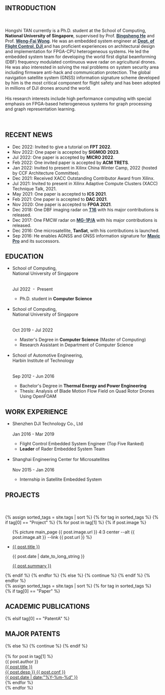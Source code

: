 

<h2 class="tags-item-label">INTRODUCTION</h2>

<br>
<br>
Hongshi TAN currently is a Ph.D. student at the School of Computing, <b>National University of Singapore</b>, supervised by 
Prof. <a href="https://www.comp.nus.edu.sg/~hebs/" style="color:#283747;"><b>Bingsheng He</b></a>
and 
Prof. <a href="https://www.comp.nus.edu.sg/~wongwf/" style="color:#283747;"><b>Weng-Fai Wong</b></a>. 
He was an embedded system engineer at <a href="https://www.dji.com/" style="color:#283747;"> <b>Dept. of Flight Control, DJI</b> </a> and has proficient experiences on architectural design and implementation for FPGA-CPU heterogeneous systems. He led the embedded system team for developing the world first digital beamforming (DBF) frequency modulated continuous wave radar on agricultural drones. He was also interested in solving the real problems on system security area including firmware anti-hack and communication protection. The global navigation satellite system (GNSS) information signature scheme developed by him is the most critical component for flight safety and has been adopted in millions of DJI drones around the world.
<br>
<br>
His research interests include high performance computing with special emphasis on FPGA-based heterogeneous systems for graph processing and graph representation learning.
<br>
<br>

<link rel="stylesheet" href="https://fonts.googleapis.com/css2?family=Material+Icons">
<link rel="stylesheet" href="https://cdnjs.cloudflare.com/ajax/libs/font-awesome/4.7.0/css/font-awesome.min.css">

<div style="display: flex; justify-content: flex-end">
<a href="mailto: hongshi@u.nus.edu"><i class="fa fa-envelope-o" aria-hidden="true" style="font-size:36px"></i></a>
&thinsp; &thinsp; &thinsp;
<a href="tel:+6581195613"><i class="fa fa-mobile" aria-hidden="true" style="font-size:36px"></i></a>
&thinsp; &thinsp; &thinsp;
<a href="https://github.com/HongshiTan"><i class="fa fa-github" aria-hidden="true" style="font-size:36px"></i></a>
&thinsp; &thinsp; &thinsp;
<a href="https://lemuel.blog.csdn.net/"><i class="fa fa-rss" aria-hidden="true" style="font-size:36px"></i></a>
&thinsp; &thinsp; &thinsp;

</div>

<!--https://fontawesome.com/v4.7/icons/ --->
<!--https://fonts.google.com/icons --->

<!--
<div class="row">
  <div class="column" >
    <span class="tags-clouds"><b>&thinsp;<a>Email: &thinsp;</a></b>&nbsp;</span> <a href="mailto: hongshi@u.nus.edu">hongshi(at)u.nus.edu</a> 
  </div>
  <div class="column">
    <span class="tags-clouds"><b>&thinsp;<a>Github:</a></b>&nbsp;</span> <a href="https://github.com/HongshiTan">github.com/hongshitan</a>
  </div>
  <div class="column">
    <span class="tags-clouds"><b>&thinsp;<a>Blog: &thinsp;&thinsp;&thinsp;</a></b> &nbsp;</span> <a href="https://lemuel.blog.csdn.net/">lemuel at csdn</a> 
  </div>
</div>
--->



<h2 class="tags-item-label">RECENT NEWS</h2>

<ul>
  <li>Dec 2022: Invited to give a tutorial on <b>FPT 2022</b>.</li>
  <li>Nov 2022: One paper is accepted by <b>SIGMOD 2023</b>.</li>
  <li>Jul 2022: One paper is accepted by <b>MICRO 2022</b>.</li>
  <li>Feb 2022: One invited paper is accepted by <b>ACM TRETS</b>.</li>
  <li>Jan 2022: Invited to present in Xilinx China Winter Camp, 2022 (hosted by CCF Architecture Committee).</li>
  <li>Dec 2021: Received XACC Outstanding Contributor Award from Xilinx.</li>
  <li>Jul 2021: Invited to present in Xilinx Adaptive Compute Clusters (XACC) Technique Talk, 2021.</li>
  <li>May 2021: One paper is accepted to <b>ICS 2021</b>.</li>
  <li>Feb 2021: One paper is accepted to <b>DAC 2021</b>.</li>
  <li>Nov 2020: One paper is accepted to <b>FPGA 2021</b>.</li>
  <li>Dec 2018: One DBF imaging radar on <a href="https://www.dji.com/en/t16" style="color:#283747;"><b>T16</b></a> with his major contributions is released. </li>
  <li>Dec 2017: One FMCW radar on <a href="https://www.dji.com/en/mg-1p" style="color:#283747;"><b>MG-1P/A</b></a> with his major contributions is released. </li>
  <li>Dec 2016: One microsatellite, <b>TanSat</b>, with his contributions is launched.</li>
  <li>Sep 2016: He enables AGNSS and GNSS information signature for <a href="https://www.dji.com/sg/mavic" style="color:#283747;"><b>Mavic Pro</b></a> and its successors. </li>
</ul>  

<h2 class="tags-item-label">EDUCATION</h2>


<ul>
   <a class="tags-post">
  <div>
    <span class="tags-post-mtitle">
      <li>
        School of Computing, <br class="mobile-break">National University of Singapore
      </li>
    </span>
    <div class="tags-post-line"></div>
  </div>
    <span class="tags-post-meta">
      <br class="mobile-break">
      <br class="mobile-break">
      Jul 2022&nbsp - &nbspPresent
    </span>
  </a>
  <ul>
    <li>Ph.D. student in <b>Computer Science</b></li>
  </ul> 
  <br>
  <a class="tags-post">
  <div>
    <span class="tags-post-mtitle">
      <li>
        School of Computing, <br class="mobile-break">National University of Singapore
      </li>
    </span>
    <div class="tags-post-line"></div>
  </div>
    <span class="tags-post-meta">
      <br class="mobile-break">
      <br class="mobile-break">
      Oct 2019 - Jul 2022
    </span>
  </a>
  <ul>
    <li>Master's Degree in <b>Computer Science</b> (Master of Computing) </li>
    <li>Research Assistant in Department of Computer Science</li>
  </ul> 
  <br>
  <a class="tags-post">
  <div>
    <span class="tags-post-mtitle">
      <li>
        School of Automotive Engineering, <br class="mobile-break">Harbin Institute of Technology
      </li>
    </span>
    <div class="tags-post-line"></div>
  </div>
    <span class="tags-post-meta">
      <br class="mobile-break">
      <br class="mobile-break">
      Sep 2012 - Jun 2016
    </span>
  </a>
  <ul>
    <li>Bachelor's Degree in <b>Thermal Energy and Power Engineering</b></li>
    <li>Thesis: Analysis of Blade Motion Flow Field on Quad Rotor Drones Using OpenFOAM</li>
  </ul> 
</ul>  



<h2 class="tags-item-label">WORK EXPERIENCE</h2>

<ul>
<!--
  <a class="tags-post">
  <div>
    <span class="tags-post-title">
      <li>
        Ningbo Xitang Information Technologies Co., Ltd
      </li>
    </span>
    <div class="tags-post-line"></div>
  </div>
    <span class="tags-post-meta">
      Mar 2019 - Oct 2019
    </span>
  </a>
  <ul>
    <li>Perception Algorithm Engineer</li>
  </ul>
  <br>
--->
  <a class="tags-post">
  <div>
    <span class="tags-post-mtitle">
      <li>
        Shenzhen DJI Technology Co., Ltd
      </li>
    </span>
    <div class="tags-post-line"></div>
  </div>
    <span class="tags-post-meta">
      <br class="mobile-break">
      Jan 2016 - Mar 2019
    </span>
  </a>
  <ul>
    <li>Filght Control Embedded System Engineer (Top Five Ranked)</li>
    <li><b>Leader</b> of Rader Embedded System Team</li>
  </ul>
  <br>
  <a class="tags-post">
  <div>
    <span class="tags-post-mtitle">
      <li>
        Shanghai Engineering Center for Microsatellites
      </li>
    </span>
    <div class="tags-post-line"></div>
  </div>
    <span class="tags-post-meta">
      <br class="mobile-break">
      Nov 2015 - Jan 2016
    </span>
  </a>
  <ul>
    <li>Internship in Satellite Embedded System</li>
  </ul>
</ul>  

<div class="tags">
<h2 class="tags-item-label">PROJECTS</h2>
<br>
<br>
{% assign sorted_tags = site.tags | sort %}
{% for tag in sorted_tags %}
  {% if tag[0] == "Project" %} 
    {% for post in tag[1] %}
      {% if post.image %}
        <ul class="project-image-showcase">
          {% picture 
            main_page 
            {{ post.image.url }} 
            4:3
            center 
            --alt {{ post.image.alt }} 
            --link {{ post.url }}
          %}
        </ul>
        <ul class="project-showcase">
          <li>
            <div class="name">
              <a href="{{ post.url }}">{{ post.title }}</a>
              <p class="tags-post-meta">{{ post.date | date_to_long_string }}</p>
              </div>
              <div class="description">
                <a class="tags-post" href="{{ post.url | prepend: site.baseurl }}">
                  <div>
                    {{ post.summary }}
                    <div class="tags-post-line"></div>
                  </div>
                </a>
            </div>
          </li>
        </ul>
      {% endif %}
    {% endfor %}
  {% else %}
    {% continue %}  
  {% endif %}
{% endfor %}
</div>


<div class="tags">
  <!---
  <div class="tags-clouds">
    {% for tag in site.tags %}
      {% if tag[0] == "Paper" %} 
        <a href="#{{ tag[0] }}">Conference Papers</a>
      {% elsif tag[0] == "Patent" %}
        <a href="#{{ tag[0] }}">Major Patents</a>
      {% else %}
        <a href="#{{ tag[0] }}">{{ tag[0] }}</a>
      {% endif %}
    {% endfor %}
  </div>
  --->
  {% assign sorted_tags = site.tags | sort %}
  {% for tag in sorted_tags %}
  <div class="tags-item" id="{{ tag[0] }}">
    <!---
    <svg
      class="tags-item-icon"
      xmlns="http://www.w3.org/2000/svg"
      width="20"
      height="20"
      viewBox="0 0 24 24"
      fill="none"
      stroke="currentColor"
      stroke-width="2"
      stroke-linecap="round"
      stroke-linejoin="round"
      class="feather feather-tag"
    >
      <path
        d="M20.59 13.41l-7.17 7.17a2 2 0 0 1-2.83 0L2 12V2h10l8.59 8.59a2 2 0 0 1 0 2.82z"
      ></path>
      <line x1="7" y1="7" x2="7.01" y2="7"></line>
    </svg>
    --->
    {% if tag[0] == "Paper" %} 
      <h2 class="tags-item-label">ACADEMIC PUBLICATIONS</h2>
    {% elsif tag[0] == "PatentA" %}
      <h2 class="tags-item-label">MAJOR PATENTS</h2>
    {% else %}
      {% continue %}  
    {% endif %}
    <br>
    <br>
    {% for post in tag[1] %} 
    <div>
        <span class="tags-post-title">{{ post.author }}</span>
        <div class="tags-post-line"></div>
    </div>
    <a class="tags-post" href="{{ post.url | prepend: site.baseurl }}">
      <div>
        <span class="tags-post-title"> {{ post.title }}</span>
        <div class="tags-post-line"></div>
      </div>
    </a>
    <a class="tags-post" href="{{ post.url | prepend: site.baseurl }}">
      <div>
        <span class="tags-post-title">{{ post.desp }}</span>
        <span class="tags-post-title">{{ post.conf }}</span>
        <div class="tags-post-line"></div>
      </div>
      <span class="tags-post-meta">
        <time datetime="{{ post.date }}">
          {{ post.date | date:"%Y-%m-%d" }}
        </time>
      </span>
    </a>
    <br>
    {% endfor %}
  </div>
  {% endfor %}
</div>

